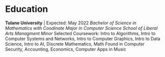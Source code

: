 # Education
**Tulane University** | Expected: May 2022
_Bachelor of Science in Mathematics with Coodinate Major in Computer Science_
_School of Liberal Arts Managment Minor_
Selected Coursework: Intro to Algorithms, Intro to Computer Systems and Networks, Intro to Computer Graphics, Intro to Data Science, Intro to AI, Discrete Mathematics, Math Found in Computer Security, Accounting, Economics, Computer Apps in Music

